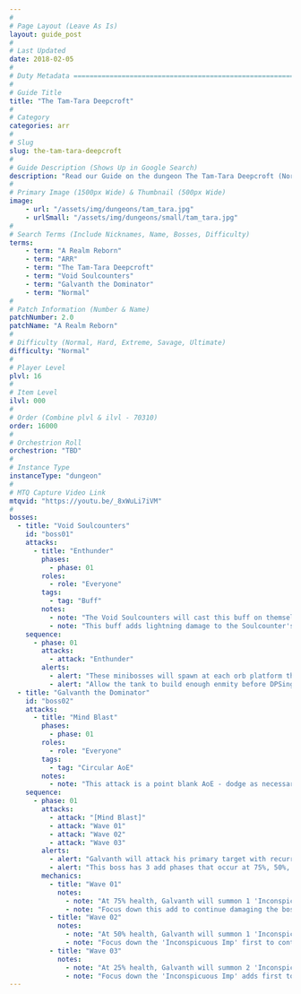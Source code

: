 ```yaml
---
#
# Page Layout (Leave As Is)
layout: guide_post
#
# Last Updated
date: 2018-02-05
#
# Duty Metadata ================================================================
#
# Guide Title
title: "The Tam-Tara Deepcroft"
#
# Category
categories: arr
#
# Slug
slug: the-tam-tara-deepcroft
#
# Guide Description (Shows Up in Google Search)
description: "Read our Guide on the dungeon The Tam-Tara Deepcroft (Normal) where you'll face off against Void Soulcounters and Galvanth the Dominator."
#
# Primary Image (1500px Wide) & Thumbnail (500px Wide)
image:
    - url: "/assets/img/dungeons/tam_tara.jpg"
    - urlSmall: "/assets/img/dungeons/small/tam_tara.jpg"
#
# Search Terms (Include Nicknames, Name, Bosses, Difficulty)
terms:
    - term: "A Realm Reborn"
    - term: "ARR"
    - term: "The Tam-Tara Deepcroft"
    - term: "Void Soulcounters"
    - term: "Galvanth the Dominator"
    - term: "Normal"
#
# Patch Information (Number & Name)
patchNumber: 2.0
patchName: "A Realm Reborn"
#
# Difficulty (Normal, Hard, Extreme, Savage, Ultimate)
difficulty: "Normal"
#
# Player Level
plvl: 16
#
# Item Level
ilvl: 000
#
# Order (Combine plvl & ilvl - 70310)
order: 16000
#
# Orchestrion Roll
orchestrion: "TBD"
#
# Instance Type
instanceType: "dungeon"
#
# MTQ Capture Video Link
mtqvid: "https://youtu.be/_8xWuLi7iVM"
#
bosses:
  - title: "Void Soulcounters"
    id: "boss01"
    attacks:
      - title: "Enthunder"
        phases:
          - phase: 01
        roles:
          - role: "Everyone"
        tags:
          - tag: "Buff"
        notes:
          - note: "The Void Soulcounters will cast this buff on themselves immdiately after spawning."
          - note: "This buff adds lightning damage to the Soulcounter's auto-attacks - interrupting this attack will prevent extra damage."
    sequence:
      - phase: 01
        attacks:
          - attack: "Enthunder"
        alerts:
          - alert: "These minibosses will spawn at each orb platform throughout the dungeon."
          - alert: "Allow the tank to build enough enmity before DPSing them down."
  - title: "Galvanth the Dominator"
    id: "boss02"
    attacks:
      - title: "Mind Blast"
        phases:
          - phase: 01
        roles:
          - role: "Everyone"
        tags:
          - tag: "Circular AoE"
        notes:
          - note: "This attack is a point blank AoE - dodge as necessary."
    sequence:
      - phase: 01
        attacks:
          - attack: "[Mind Blast]"
          - attack: "Wave 01"
          - attack: "Wave 02"
          - attack: "Wave 03"
        alerts:
          - alert: "Galvanth will attack his primary target with recurring 'Water' spells."
          - alert: "This boss has 3 add phases that occur at 75%, 50%, and 25% of the boss' health bar."
        mechanics:
          - title: "Wave 01"
            notes:
              - note: "At 75% health, Galvanth will summon 1 'Inconspicuous Imp' add that will tether to him, providing him with immunity."
              - note: "Focus down this add to continue damaging the boss."
          - title: "Wave 02"
            notes:
              - note: "At 50% health, Galvanth will summon 1 'Inconspicuous Imp' add, 2 'Skeleton Soldier' adds, and 1 'Deepcroft Miteling' add."
              - note: "Focus down the 'Inconspicuous Imp' first to continue damaging the boss."
          - title: "Wave 03"
            notes:
              - note: "At 25% health, Galvanth will summon 2 'Inconspicuous Imp' adds, 2 'Skeleton Soldier' adds, and 2 'Deepcroft Miteling' adds."
              - note: "Focus down the 'Inconspicuous Imp' adds first to continue damaging the boss."
---
```

